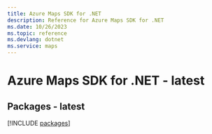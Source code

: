 ```yaml
---
title: Azure Maps SDK for .NET
description: Reference for Azure Maps SDK for .NET
ms.date: 10/26/2023
ms.topic: reference
ms.devlang: dotnet
ms.service: maps
---
```

# Azure Maps SDK for .NET - latest
## Packages - latest
[!INCLUDE [packages](maps-index.md)]